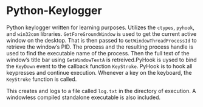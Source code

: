 # Python-Keylogger
Python keylogger written for learning purposes. Utilizes the `ctypes`, `pyhook`, and `win32com` libraries. `GetForeGroundWindow` is used to get the current active window on the desktop. That is then passed to `GetWindowThreadProcessId` to retrieve the window’s PID. The process and the resulting process handle is used to find the executable name of the process. Then the full text of the window’s title bar using `GetWindowTextA` is retreived.PyHook is uysed to bind the `KeyDown` event to the callback function `KeyStroke`. PyHook is to hook all keypresses and continue execution. Whenever a key on the keyboard, the `KeyStroke` function is called.

This creates and logs to a file called `log.txt` in the directory of execution. A windowless compiled standalone executable is also included.
